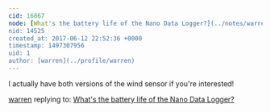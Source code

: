 ```yaml
---
cid: 16867
node: [What's the battery life of the Nano Data Logger?](../notes/warren/06-12-2017/what-s-the-battery-life-of-the-nano-data-logger)
nid: 14525
created_at: 2017-06-12 22:52:36 +0000
timestamp: 1497307956
uid: 1
author: [warren](../profile/warren)
---
```


I actually have both versions of the wind sensor if you're interested!

[warren](../profile/warren) replying to: [What's the battery life of the Nano Data Logger?](../notes/warren/06-12-2017/what-s-the-battery-life-of-the-nano-data-logger)

